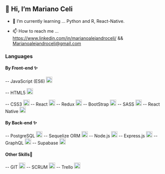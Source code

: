 <h2>👋 Hi, I’m Mariano Celi</h2>

- 🌱 I’m currently learning ... Python and R, React-Native.

- 📫 How to reach me ... https://www.linkedin.com/in/marianoalejandroceli/ && Marianoalejandroceli@gmail.com

<h3>Languages</h3>
<h4>By Front-end ✨</h4>
<p>-- JavaScript (ES6) <img width="20px" heigth="20px" src="nanoceli\images\logo-javascript.svg"></p>
<p>-- HTML5 <img width="20px" heigth="20px" src="nanoceli\images\html5.svg"></p>
-- CSS3 <img width="20px" heigth="20px" src="nanoceli\images\css-5.svg">
-- React <img width="20px" heigth="20px" src="nanoceli\images\react-2.svg">
-- Redux <img width="20px" heigth="20px" src="nanoceli\images\redux.svg">  
-- BootStrap <img width="20px" heigth="20px" src="nanoceli\images\bootstrap-4.svg"> 
-- SASS <img width="20px" heigth="20px" src="nanoceli\images\sass-1.svg">
-- React Native <img width="20px" heigth="20px" src="nanoceli\images\react-native-app.svg">

<h4>By Back-end ✨</h4>
-- PostgreSQL <img width="20px" heigth="20px" src="nanoceli\images\postgresql.svg"> 
-- Sequelize ORM <img width="20px" heigth="20px" src="nanoceli\images\sequelize.svg"> 
-- Node.js <img width="20px" heigth="20px" src="nanoceli\images\nodejs-icon.svg">
-- Express.js <img width="20px" heigth="20px" src="nanoceli\images\express-109.svg">  
-- GraphQL <img width="20px" heigth="20px" src="">
-- Supabase <img width="20px" heigth="20px" src="nanoceli\images\supabase-logo-vector.svg">

<h4>Other Skills💪</h4>
-- GIT <img width="20px" heigth="20px" src=""> 
-- SCRUM <img width="20px" heigth="20px" src=""> 
-- Trello <img width="20px" heigth="20px" src=""> 

